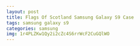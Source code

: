 ```yaml
---
layout: post
title: Flags Of Scotland Samsung Galaxy S9 Case
tags: samsung galaxy s9
categories: samsung
img: 1r4PLZKw1Qy2i2cZc4S6rrWcF2CuGQlWO
---
```

